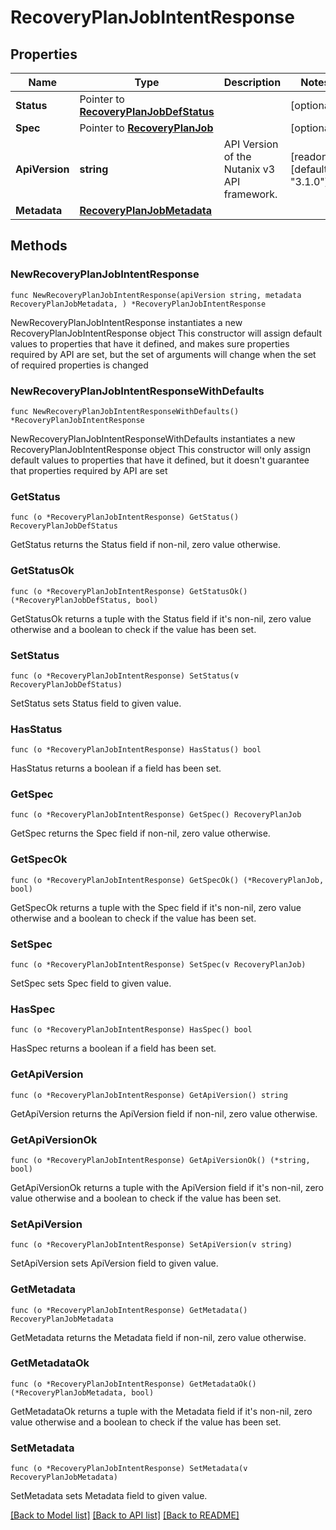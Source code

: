# RecoveryPlanJobIntentResponse

## Properties

Name | Type | Description | Notes
------------ | ------------- | ------------- | -------------
**Status** | Pointer to [**RecoveryPlanJobDefStatus**](RecoveryPlanJobDefStatus.md) |  | [optional] 
**Spec** | Pointer to [**RecoveryPlanJob**](RecoveryPlanJob.md) |  | [optional] 
**ApiVersion** | **string** | API Version of the Nutanix v3 API framework. | [readonly] [default to "3.1.0"]
**Metadata** | [**RecoveryPlanJobMetadata**](RecoveryPlanJobMetadata.md) |  | 

## Methods

### NewRecoveryPlanJobIntentResponse

`func NewRecoveryPlanJobIntentResponse(apiVersion string, metadata RecoveryPlanJobMetadata, ) *RecoveryPlanJobIntentResponse`

NewRecoveryPlanJobIntentResponse instantiates a new RecoveryPlanJobIntentResponse object
This constructor will assign default values to properties that have it defined,
and makes sure properties required by API are set, but the set of arguments
will change when the set of required properties is changed

### NewRecoveryPlanJobIntentResponseWithDefaults

`func NewRecoveryPlanJobIntentResponseWithDefaults() *RecoveryPlanJobIntentResponse`

NewRecoveryPlanJobIntentResponseWithDefaults instantiates a new RecoveryPlanJobIntentResponse object
This constructor will only assign default values to properties that have it defined,
but it doesn't guarantee that properties required by API are set

### GetStatus

`func (o *RecoveryPlanJobIntentResponse) GetStatus() RecoveryPlanJobDefStatus`

GetStatus returns the Status field if non-nil, zero value otherwise.

### GetStatusOk

`func (o *RecoveryPlanJobIntentResponse) GetStatusOk() (*RecoveryPlanJobDefStatus, bool)`

GetStatusOk returns a tuple with the Status field if it's non-nil, zero value otherwise
and a boolean to check if the value has been set.

### SetStatus

`func (o *RecoveryPlanJobIntentResponse) SetStatus(v RecoveryPlanJobDefStatus)`

SetStatus sets Status field to given value.

### HasStatus

`func (o *RecoveryPlanJobIntentResponse) HasStatus() bool`

HasStatus returns a boolean if a field has been set.

### GetSpec

`func (o *RecoveryPlanJobIntentResponse) GetSpec() RecoveryPlanJob`

GetSpec returns the Spec field if non-nil, zero value otherwise.

### GetSpecOk

`func (o *RecoveryPlanJobIntentResponse) GetSpecOk() (*RecoveryPlanJob, bool)`

GetSpecOk returns a tuple with the Spec field if it's non-nil, zero value otherwise
and a boolean to check if the value has been set.

### SetSpec

`func (o *RecoveryPlanJobIntentResponse) SetSpec(v RecoveryPlanJob)`

SetSpec sets Spec field to given value.

### HasSpec

`func (o *RecoveryPlanJobIntentResponse) HasSpec() bool`

HasSpec returns a boolean if a field has been set.

### GetApiVersion

`func (o *RecoveryPlanJobIntentResponse) GetApiVersion() string`

GetApiVersion returns the ApiVersion field if non-nil, zero value otherwise.

### GetApiVersionOk

`func (o *RecoveryPlanJobIntentResponse) GetApiVersionOk() (*string, bool)`

GetApiVersionOk returns a tuple with the ApiVersion field if it's non-nil, zero value otherwise
and a boolean to check if the value has been set.

### SetApiVersion

`func (o *RecoveryPlanJobIntentResponse) SetApiVersion(v string)`

SetApiVersion sets ApiVersion field to given value.


### GetMetadata

`func (o *RecoveryPlanJobIntentResponse) GetMetadata() RecoveryPlanJobMetadata`

GetMetadata returns the Metadata field if non-nil, zero value otherwise.

### GetMetadataOk

`func (o *RecoveryPlanJobIntentResponse) GetMetadataOk() (*RecoveryPlanJobMetadata, bool)`

GetMetadataOk returns a tuple with the Metadata field if it's non-nil, zero value otherwise
and a boolean to check if the value has been set.

### SetMetadata

`func (o *RecoveryPlanJobIntentResponse) SetMetadata(v RecoveryPlanJobMetadata)`

SetMetadata sets Metadata field to given value.



[[Back to Model list]](../README.md#documentation-for-models) [[Back to API list]](../README.md#documentation-for-api-endpoints) [[Back to README]](../README.md)


